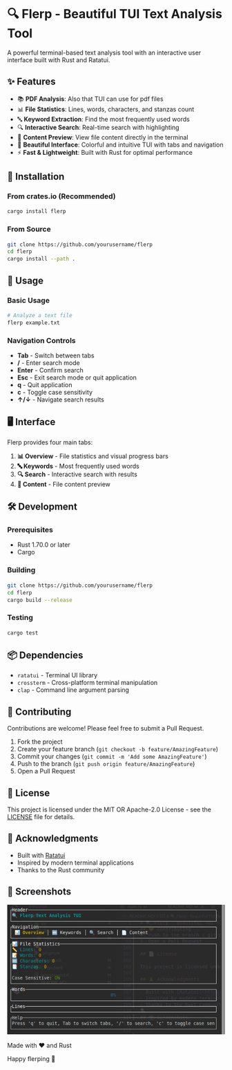 # 🔍 Flerp - Beautiful TUI Text Analysis Tool

A powerful terminal-based text analysis tool with an interactive user interface built with Rust and Ratatui.

## ✨ Features

- 📚 **PDF Analysis**: Also that TUI can use for pdf files
- 📊 **File Statistics**: Lines, words, characters, and stanzas count
- 🔤 **Keyword Extraction**: Find the most frequently used words
- 🔍 **Interactive Search**: Real-time search with highlighting
- 📄 **Content Preview**: View file content directly in the terminal
- 🎨 **Beautiful Interface**: Colorful and intuitive TUI with tabs and navigation
- ⚡ **Fast & Lightweight**: Built with Rust for optimal performance

## 🚀 Installation

### From crates.io (Recommended)

```bash
cargo install flerp
```

### From Source

```bash
git clone https://github.com/yourusername/flerp
cd flerp
cargo install --path .
```

## 📖 Usage

### Basic Usage

```bash
# Analyze a text file
flerp example.txt
```

### Navigation Controls

- **Tab** - Switch between tabs
- **/** - Enter search mode
- **Enter** - Confirm search
- **Esc** - Exit search mode or quit application
- **q** - Quit application
- **c** - Toggle case sensitivity
- **↑/↓** - Navigate search results

## 🖥️ Interface

Flerp provides four main tabs:

1. **📊 Overview** - File statistics and visual progress bars
2. **🔤 Keywords** - Most frequently used words
3. **🔍 Search** - Interactive search with results
4. **📄 Content** - File content preview

## 🛠️ Development

### Prerequisites

- Rust 1.70.0 or later
- Cargo

### Building

```bash
git clone https://github.com/yourusername/flerp
cd flerp
cargo build --release
```

### Testing

```bash
cargo test
```

## 📦 Dependencies

- `ratatui` - Terminal UI library
- `crossterm` - Cross-platform terminal manipulation
- `clap` - Command line argument parsing

## 🤝 Contributing

Contributions are welcome! Please feel free to submit a Pull Request.

1. Fork the project
2. Create your feature branch (`git checkout -b feature/AmazingFeature`)
3. Commit your changes (`git commit -m 'Add some AmazingFeature'`)
4. Push to the branch (`git push origin feature/AmazingFeature`)
5. Open a Pull Request

## 📄 License

This project is licensed under the MIT OR Apache-2.0 License - see the [LICENSE](LICENSE) file for details.

## 🙏 Acknowledgments

- Built with [Ratatui](https://github.com/ratatui-org/ratatui)
- Inspired by modern terminal applications
- Thanks to the Rust community

## 📸 Screenshots

![Flerp](flerpSS.png)

Made with ❤️ and Rust

Happy flerping 🎉
